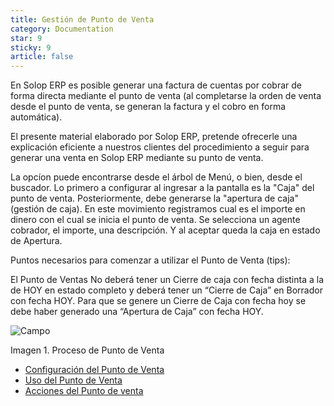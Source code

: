 ```yaml
---
title: Gestión de Punto de Venta
category: Documentation
star: 9
sticky: 9
article: false
---
```


En Solop ERP es posible generar una factura de cuentas por cobrar de forma directa mediante el punto de venta (al completarse la orden de venta desde el punto de venta, se generan la factura y el cobro en forma automática). 

El presente material elaborado por Solop ERP, pretende ofrecerle una explicación eficiente a nuestros clientes del procedimiento a seguir para generar una venta en Solop ERP mediante su punto de venta.

La opcíon puede encontrarse desde el árbol de Menú, o bien, desde el buscador.
Lo primero a configurar al ingresar a la pantalla es la "Caja" del punto de venta.
Posteriormente, debe generarse la "apertura de caja" (gestión de caja).
En este movimiento registramos cual es el importe en dinero con el cual se inicia el punto de venta.
Se selecciona un agente cobrador, el importe, una descripción. Y al aceptar queda la caja en estado de Apertura.

Puntos necesarios para comenzar a utilizar el Punto de Venta (tips):

El Punto de Ventas No deberá tener un Cierre de caja con fecha distinta a la de HOY en estado completo y deberá tener un “Cierre de Caja” en Borrador con fecha HOY. Para que se genere un Cierre de Caja con fecha hoy se debe haber generado una “Apertura de Caja” con fecha HOY.

![Campo](/assets/img/docs/pdv-management/pdm-pdv-image992.png)

Imagen 1. Proceso de Punto de Venta

- [Configuración del Punto de Venta](configuration)
- [Uso del Punto de Venta](point-interface)
- [Acciones del Punto de venta](opening)